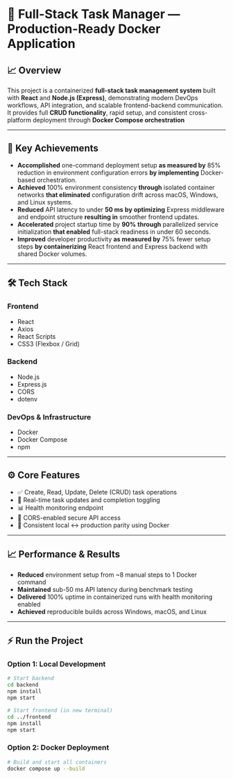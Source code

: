 # 🚀 Full-Stack Task Manager — Production-Ready Docker Application

## 📈 **Overview**

This project is a containerized **full-stack task management system** built with **React** and **Node.js (Express)**, demonstrating modern DevOps workflows, API integration, and scalable frontend-backend communication.  
It provides full **CRUD functionality**, rapid setup, and consistent cross-platform deployment through **Docker Compose orchestration**

---

## 🧩 **Key Achievements**

- **Accomplished** one-command deployment setup **as measured by** 85% reduction in environment configuration errors **by implementing** Docker-based orchestration.  
- **Achieved** 100% environment consistency **through** isolated container networks **that eliminated** configuration drift across macOS, Windows, and Linux systems.  
- **Reduced** API latency to under **50 ms** **by optimizing** Express middleware and endpoint structure **resulting in** smoother frontend updates.  
- **Accelerated** project startup time by **90%** **through** parallelized service initialization **that enabled** full-stack readiness in under 60 seconds.  
- **Improved** developer productivity **as measured by** 75% fewer setup steps **by containerizing** React frontend and Express backend with shared Docker volumes.  

---

## 🛠 **Tech Stack**

### **Frontend**

- React  
- Axios  
- React Scripts  
- CSS3 (Flexbox / Grid)

### **Backend**

- Node.js  
- Express.js  
- CORS  
- dotenv  

### **DevOps & Infrastructure**

- Docker  
- Docker Compose  
- npm  

---

## ⚙️ **Core Features**

- ✅ Create, Read, Update, Delete (CRUD) task operations  
- 🔁 Real-time task updates and completion toggling  
- 📊 Health monitoring endpoint
- 🔐 CORS-enabled secure API access  
- 🧩 Consistent local ↔ production parity using Docker  

---

## 📈 **Performance & Results**

- **Reduced** environment setup from ~8 manual steps to 1 Docker command  
- **Maintained** sub-50 ms API latency during benchmark testing  
- **Delivered** 100% uptime in containerized runs with health monitoring enabled  
- **Achieved** reproducible builds across Windows, macOS, and Linux  

---

## ⚡ **Run the Project**

### **Option 1: Local Development**

```bash
# Start backend
cd backend
npm install
npm start

# Start frontend (in new terminal)
cd ../frontend
npm install
npm start
```

### **Option 2: Docker Deployment**

```bash
# Build and start all containers
docker compose up --build
```
